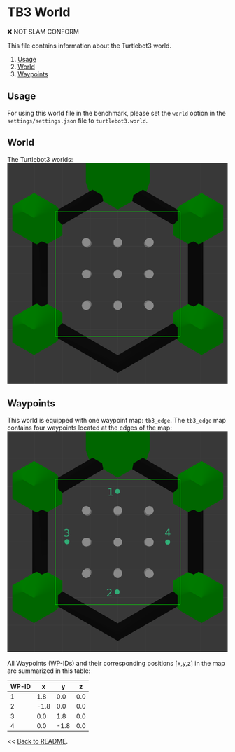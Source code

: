 # TB3 World
:x: NOT SLAM CONFORM

This file contains information about the Turtlebot3 world.
1. [Usage](#usage)
2. [World](#world)
3. [Waypoints](#waypoints)

## Usage
For using this world file in the benchmark, please set the `world` option 
in the `settings/settings.json` file to `turtlebot3.world`. 

## World
The Turtlebot3 worlds:
![alt text](../res/imgs/worlds/tb3.png "tb3_world")

## Waypoints
This world is equipped with one waypoint map: `tb3_edge`.
The `tb3_edge` map contains four waypoints located at the edges of the map:
![alt text](../res/imgs/wp_maps/tb3_edge.png "tb3_edge")

All Waypoints (WP-IDs) and their corresponding positions
[x,y,z] in the map are summarized in this table: 

WP-ID | x | y | z
--- | --- | --- | ---
1 | 1.8 | 0.0 | 0.0
2 | -1.8 | 0.0 | 0.0
3 | 0.0 | 1.8 | 0.0
4 | 0.0 | -1.8 | 0.0

<< [Back to README](../README.md).
